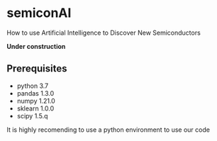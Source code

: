 # semiconAI
How to use Artificial Intelligence to Discover New Semiconductors

**Under construction**

## Prerequisites
- python 3.7
- pandas 1.3.0
- numpy 1.21.0
- sklearn 1.0.0
- scipy 1.5.q 

It is highly recomending to use a python environment to use our code
